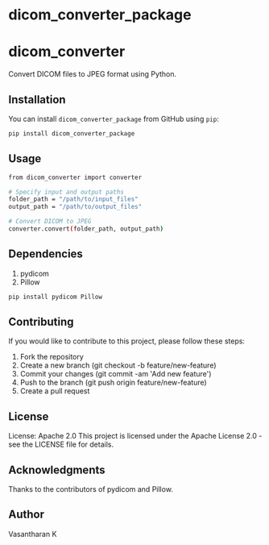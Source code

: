 # dicom_converter_package

# dicom_converter

Convert DICOM files to JPEG format using Python.

## Installation

You can install `dicom_converter_package` from GitHub using `pip`:

```bash
pip install dicom_converter_package
```

## Usage
```bash
from dicom_converter import converter

# Specify input and output paths
folder_path = "/path/to/input_files"
output_path = "/path/to/output_files"

# Convert DICOM to JPEG
converter.convert(folder_path, output_path)
```
## Dependencies
1. pydicom
2. Pillow
```bash
pip install pydicom Pillow
```

## Contributing
If you would like to contribute to this project, please follow these steps:

1. Fork the repository
2. Create a new branch (git checkout -b feature/new-feature)
3. Commit your changes (git commit -am 'Add new feature')
4. Push to the branch (git push origin feature/new-feature)
5. Create a pull request


## License
License: Apache 2.0
This project is licensed under the Apache License 2.0 - see the LICENSE file for details.

## Acknowledgments
Thanks to the contributors of pydicom and Pillow.

## Author
Vasantharan K
